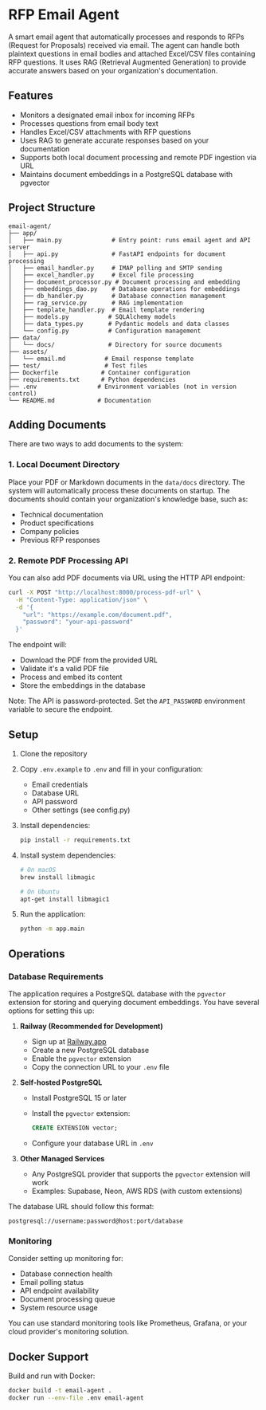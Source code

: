 # RFP Email Agent

A smart email agent that automatically processes and responds to RFPs (Request for Proposals) received via email. The agent can handle both plaintext questions in email bodies and attached Excel/CSV files containing RFP questions. It uses RAG (Retrieval Augmented Generation) to provide accurate answers based on your organization's documentation.

## Features

- Monitors a designated email inbox for incoming RFPs
- Processes questions from email body text
- Handles Excel/CSV attachments with RFP questions
- Uses RAG to generate accurate responses based on your documentation
- Supports both local document processing and remote PDF ingestion via URL
- Maintains document embeddings in a PostgreSQL database with pgvector

## Project Structure

```plaintext
email-agent/
├── app/
│   ├── main.py              # Entry point: runs email agent and API server
│   ├── api.py               # FastAPI endpoints for document processing
│   ├── email_handler.py     # IMAP polling and SMTP sending
│   ├── excel_handler.py     # Excel file processing
│   ├── document_processor.py # Document processing and embedding
│   ├── embeddings_dao.py    # Database operations for embeddings
│   ├── db_handler.py        # Database connection management
│   ├── rag_service.py       # RAG implementation
│   ├── template_handler.py  # Email template rendering
│   ├── models.py           # SQLAlchemy models
│   ├── data_types.py       # Pydantic models and data classes
│   └── config.py           # Configuration management
├── data/
│   └── docs/               # Directory for source documents
├── assets/
│   └── email.md           # Email response template
├── test/                  # Test files
├── Dockerfile            # Container configuration
├── requirements.txt      # Python dependencies
├── .env                 # Environment variables (not in version control)
└── README.md            # Documentation
```

## Adding Documents

There are two ways to add documents to the system:

### 1. Local Document Directory

Place your PDF or Markdown documents in the `data/docs` directory. The system will automatically process these documents on startup. The documents should contain your organization's knowledge base, such as:

- Technical documentation
- Product specifications
- Company policies
- Previous RFP responses

### 2. Remote PDF Processing API

You can also add PDF documents via URL using the HTTP API endpoint:

```bash
curl -X POST "http://localhost:8000/process-pdf-url" \
  -H "Content-Type: application/json" \
  -d '{
    "url": "https://example.com/document.pdf",
    "password": "your-api-password"
  }'
```

The endpoint will:

- Download the PDF from the provided URL
- Validate it's a valid PDF file
- Process and embed its content
- Store the embeddings in the database

Note: The API is password-protected. Set the `API_PASSWORD` environment variable to secure the endpoint.

## Setup

1. Clone the repository
2. Copy `.env.example` to `.env` and fill in your configuration:
   - Email credentials
   - Database URL
   - API password
   - Other settings (see config.py)
3. Install dependencies:

   ```bash
   pip install -r requirements.txt
   ```

4. Install system dependencies:

   ```bash
   # On macOS
   brew install libmagic
   
   # On Ubuntu
   apt-get install libmagic1
   ```

5. Run the application:

   ```bash
   python -m app.main
   ```

## Operations

### Database Requirements

The application requires a PostgreSQL database with the `pgvector` extension for storing and querying document embeddings. You have several options for setting this up:

1. **Railway (Recommended for Development)**
   - Sign up at [Railway.app](https://railway.app)
   - Create a new PostgreSQL database
   - Enable the `pgvector` extension
   - Copy the connection URL to your `.env` file

2. **Self-hosted PostgreSQL**
   - Install PostgreSQL 15 or later
   - Install the `pgvector` extension:

     ```sql
     CREATE EXTENSION vector;
     ```

   - Configure your database URL in `.env`

3. **Other Managed Services**
   - Any PostgreSQL provider that supports the `pgvector` extension will work
   - Examples: Supabase, Neon, AWS RDS (with custom extensions)

The database URL should follow this format:

```plaintext
postgresql://username:password@host:port/database
```

### Monitoring

Consider setting up monitoring for:

- Database connection health
- Email polling status
- API endpoint availability
- Document processing queue
- System resource usage

You can use standard monitoring tools like Prometheus, Grafana, or your cloud provider's monitoring solution.

## Docker Support

Build and run with Docker:

```bash
docker build -t email-agent .
docker run --env-file .env email-agent
```
